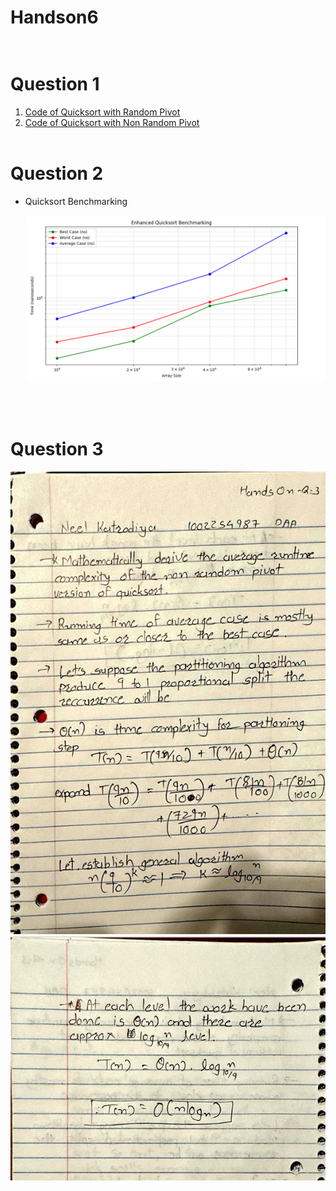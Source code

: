 # Handson6<br><br>
# Question 1<br>
1. [ Code of Quicksort with Random Pivot](QuickSortRandomchoicePivot.java)<br>
2. [ Code of Quicksort with Non Random Pivot](QuickSortNonRandomchoicePivot.java)<br><br>
# Question 2 <br>
* Quicksort Benchmarking<br><br>
![Alt text](QuicksortBenchmark.png "")

<br><br>
# Question 3 
![Alt text](Q3-1.png)<br>
![Alt text](Q3-2.png)

